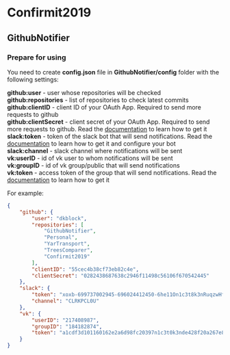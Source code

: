# Confirmit2019

## GithubNotifier

### Prepare for using
You need to create **config.json** file in **GithubNotifier/config** folder with the following settings:

**github:user** - user whose repositories will be checked  
**github:repositories** - list of repositories to check latest commits  
**github:clientID** - client ID of your OAuth App. Required to send more requests to github  
**github:clientSecret** - client secret of your OAuth App. Required to send more requests to github. Read the [documentation](https://developer.github.com/apps/building-oauth-apps/) to learn how to get it  
**slack:token** - token of the slack bot that will send notifications. Read the [documentation](https://api.slack.com/bot-users) to learn how to get it and configure your bot  
**slack:channel** - slack сhannel where notifications will be sent    
**vk:userID** - id of vk user to whom notifications will be sent  
**vk:groupID** - id of vk group/public that will send notifications  
**vk:token** - access token of the group that will send notifications. Read the [documentation](https://vk.com/dev/bots_docs) to learn how to get it

For example:
```json
{
    "github": {
        "user": "dkblock",
        "repositories": [
            "GithubNotifier", 
            "Personal",
            "YarTransport",
            "TreesComparer",
            "Confirmit2019"
        ],
        "clientID": "55cec4b38cf73eb82c4e",
        "clientSecret": "0282438687638c2946f11498c56106f670542445"
    },
    "slack": {
        "token": "xoxb-699737002945-696024412450-6he11On1c3t8k3nRuqzwHfQXF8H4Xgx",
        "channel": "CLRKPCL0U"
    },
    "vk": {
        "userID": "217408987",
        "groupID": "184182874",
        "token": "a1cdf3d101160162e2a6d98fc20397n1c3t0k3nde428f20a267e80e70f4b1818aaa8800555e555713546ba562"
    }
}
```
